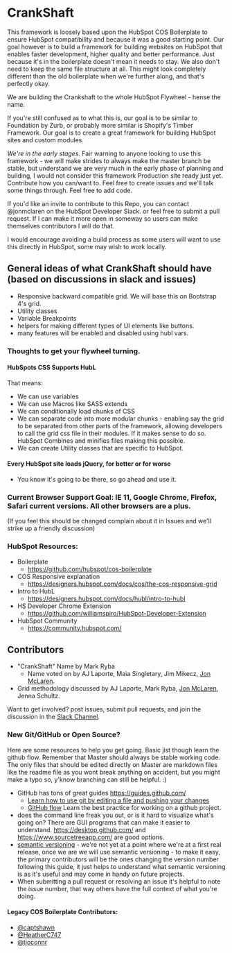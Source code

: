 # CrankShaft
This framework is loosely based upon the HubSpot COS Boilerplate to ensure HubSpot compatibility and because it was a good starting point. Our goal however is to build a framework for building websites on HubSpot that enables faster development, higher quality and better performance. Just because it's in the boilerplate doesn't mean it needs to stay. We also don't need to keep the same file structure at all. This might look completely different than the old boilerplate when we're further along, and that's perfectly okay. 

We are building the Crankshaft to the whole HubSpot Flywheel - hense the name.

If you're still confused as to what this is, our goal is to be similar to Foundation by Zurb, or probably more similar is Shopify's Timber Framework. Our goal is to create a great framework for building HubSpot sites and custom modules.

*We're in the early stages.* Fair warning to anyone looking to use this framework - we will make strides to always make the master branch be stable, but understand we are very much in the early phase of planning and building, I would not consider this framework Production site ready just yet. Contribute how you can/want to. Feel free to create issues and we'll talk some things through. Feel free to add code.

If you'd like an invite to contribute to this Repo, you can contact @jonmclaren on the HubSpot Developer Slack. or feel free to submit a pull request. If I can make it more open in someway so users can make themselves contributors I will do that.

I would encourage avoiding a build process as some users will want to use this directly in HubSpot, some may wish to work locally.


## General ideas of what CrankShaft should have (based on discussions in slack and issues)
* Responsive backward compatible grid. We will base this on Bootstrap 4's grid.
* Utility classes
* Variable Breakpoints
* helpers for making different types of UI elements like buttons.
* many features will be enabled and disabled using hubl vars.

### Thoughts to get your flywheel turning.
#### HubSpots CSS Supports HubL
That means:
* We can use variables
* We can use Macros like SASS extends
* We can conditionally load chunks of CSS
* We can separate code into more modular chunks - enabling say the grid to be separated from other parts of the framework, allowing developers to call the grid css file in their modules. If it makes sense to do so. HubSpot Combines and minifies files making this possible.
* We can create Utility classes that are specific to HubSpot.

#### Every HubSpot site loads jQuery, for better or for worse
* You know it's going to be there, so go ahead and use it.


### Current Browser Support Goal: IE 11, Google Chrome, Firefox, Safari current versions. All other browsers are a plus.
(If you feel this should be changed complain about it in Issues and we'll strike up a friendly discussion)

### HubSpot Resources:

* Boilerplate
    * https://github.com/hubspot/cos-boilerplate
* COS Responsive explanation
    * https://designers.hubspot.com/docs/cos/the-cos-responsive-grid
* Intro to HubL
    * https://designers.hubspot.com/docs/hubl/intro-to-hubl
* HS Developer Chrome Extension
    * https://github.com/williamspiro/HubSpot-Developer-Extension
* HubSpot Community
    * https://community.hubspot.com/


## Contributors
* "CrankShaft" Name by Mark Ryba
   * Name voted on by AJ Laporte, Maia Singletary, Jim Mikecz, [Jon McLaren](https://github.com/thewebtech).
* Grid methodology discussed by AJ Laporte, Mark Ryba, [Jon McLaren](https://github.com/thewebtech), Jenna Schultz.

Want to get involved? post issues, submit pull requests, and join the discussion in the [Slack Channel](https://hubspotdev.slack.com/messages/CCQSQ2C6L).

### New Git/GitHub or Open Source?
Here are some resources to help you get going.
Basic jist though learn the github flow. Remember that Master should always be stable working code. The only files that should be edited directly on Master are markdown files like the readme file as you wont break anything on accident, but you might make a typo so, y'know branching can still be helpful. :)

* GitHub has tons of great guides https://guides.github.com/
    * [Learn how to use git by editing a file and pushing your changes](https://guides.github.com/activities/hello-world/)
    * [GitHub flow](https://guides.github.com/introduction/flow/) Learn the best practice for working on a github project.
* does the command line freak you out, or is it hard to visualize what's going on? There are GUI programs that can make it easier to understand. https://desktop.github.com/ and https://www.sourcetreeapp.com/ are good options.
* [semantic versioning](https://semver.org/) - we're not yet at a point where we're at a first real release, once we are we will use semantic versioning - to make it easy, the primary contributors will be the ones changing the version number following this guide, it just helps to understand what semantic versioning is as it's useful and may come in handy on future projects.
* When submitting a pull request or resolving an issue it's helpful to note the issue number, that way others have the full context of what you're doing.

#### Legacy COS Boilerplate Contributors:

* [@captshawn](https://github.com/captshawn)
* [@HeatherC747](https://github.com/HeatherC747)
* [@tjoconnr](https://github.com/tjoconnor)

